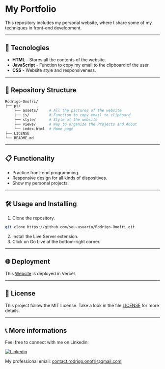 # My Portfolio

This repository includes my personal website, where I share some of my techniques in front-end development.

---

## 🚀 Tecnologies 

- **HTML** - Stores all the contents of the website.
- **JavaScript** - Function to copy my email to the clipboard of the user.
- **CSS** - Website style and responsiveness.

---

## 📂 Repository Structure

```bash
Rodrigo-Onofri/
├── pt/
    ├── assets/     # All the pictures of the website
    ├── js/         # Function to copy email to clipboard
    ├── style/      # Style of the website
    ├── views/      # Way to organize the Projects and About 
    └── index.html  # Home page
├── LICENSE
└── README.md

```

--- 

## 📋 Functionality

- Practice front-end programming.
- Responsive design for all kinds of dispositives.
- Show my personal projects.

---

## 🛠️ Usage and Installing

1. Clone the repository.
```bash
git clone https://github.com/seu-usuario/Rodrigo-Onofri.git
```
2. Install the Live Server extension.
3. Click on Go Live at the bottom-right corner.

---

## 🌐 Deployment

This [Website](https://portfolio-rodrigo-onofri.vercel.app) is deployed in Vercel.  

---

## 📝 License

This project follow the MIT License. Take a look in the file [LICENSE](LICENSE) for more details.

---

## 📞 More informations

Feel free to connect with me on Linkedin:

[![Linkedin](https://img.shields.io/badge/LinkedIn-0077B5?style=for-the-badge&logo=linkedin&logoColor=white)](https://www.linkedin.com/in/Rodrigo-Onofri)

My professional email: contact.rodrigo.onofri@gmail.com
